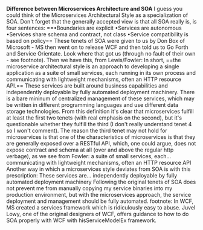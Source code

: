 **Difference between Microservices Architecture and SOA**
I guess you could think of the Microservices Architectural Style as a specialization of SOA. Don't forget that the generally
accepted view is that all SOA really is, is four sentences:
==•Boundaries are explicit
•Services are autonomous
•Services share schema and contract, not class
•Service compatibility is based on policy==
These tenets of SOA were given to us by Don Box of Microsoft - MS then went on to release WCF and then told us to Go
Forth and Service Orientate. Look where that got us (through no fault of their own - see footnote).
Then we have this, from Lewis/Fowler:
In short, ==the microservice architectural style is an approach to developing a single application as a suite of small services, each running in its own process and communicating with lightweight mechanisms, often an HTTP resource API.== These services are built around business capabilities and independently deployable by fully automated deployment machinery. There is a bare mininum of centralized management of these services, which may be written in different programming languages and use different data storage
technologies.
From this definition it's clear that microservices fulfill at least the first two tenets (with real emphasis on the second), but
it's questionable whether they fulfill the third (I don't really understand tenet 4 so I won't comment).
The reason the third tenet may not hold for microservices is that one of the characteristics of microservices is that they are generally exposed over a RESTful API, which, one could argue, does not expose contract and schema at all (over and above the regular http verbage), as we see from Fowler: a suite of small services, each... communicating with lightweight mechanisms, often an HTTP resource API
Another way in which a microservices style deviates from SOA is with this prescription: These services are... independently deployable by fully automated deployment machinery Following the original tenets of SOA does not prevent me from manually copying my service binaries into my production environment, but with the microservices approach, the service deployment and management should be fully automated. footnote: In WCF, MS created a services framework which is ridiculously easy to abuse. Juvel Lowy, one of the original designers of WCF, offers guidance to how to do SOA properly with WCF with hisServiceModelEx framework.  